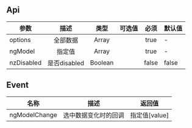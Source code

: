 

## Api

| 参数       |     描述     |  类型   | 可选值 | 必须  | 默认值 |
|------------|:------------:|:-------:|:------:|:-----:|--------|
| options    |   全部数据   |  Array  |        | true  | -      |
| ngModel    |    指定值    |  Array  |        | true  | -      |
| nzDisabled | 是否disabled | Boolean |        | false | false  |

## Event

| 名称          |         描述         | 返回值        |
|---------------|:--------------------:|---------------|
| ngModelChange | 选中数据变化时的回调 | 指定值[value] |

